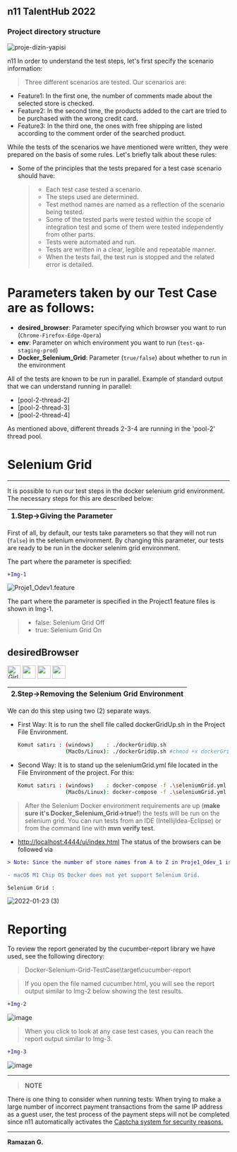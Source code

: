 ## n11 TalentHub 2022
### Project directory structure

![proje-dizin-yapisi](https://user-images.githubusercontent.com/76232388/152658832-26a1db69-7f87-47fe-92af-bbb82d674f6a.png)

n11 In order to understand the test steps, let's first specify the scenario information:
  > Three different scenarios are tested. Our scenarios are:
   - Feature1: In the first one, the number of comments made about the selected store is checked.
   - Feature2: In the second time, the products added to the cart are tried to be purchased with the wrong credit card.
   - Feature3: In the third one, the ones with free shipping are listed according to the comment order of the searched product.

   While the tests of the scenarios we have mentioned were written, they were prepared on the basis of some rules. Let's briefly talk about these rules:
  - Some of the principles that the tests prepared for a test case scenario should have:
      >- Each test case tested a scenario.
      >- The steps used are determined.
      >- Test method names are named as a reflection of the scenario being tested.
      >- Some of the tested parts were tested within the scope of integration test and some of them were tested independently from other parts.
      >- Tests were automated and run.
      >- Tests are written in a clear, legible and repeatable manner.
      >- When the tests fail, the test run is stopped and the related error is detailed.
# Parameters taken by our Test Case are as follows:
  - **desired_browser**: Parameter specifying which browser you want to run (`Chrome-Firefox-Edge-Opera`)
  - **env**: Parameter on which environment you want to run (`test-qa-staging-prod`)
  - **Docker_Selenium_Grid**: Parameter (`true/false`) about whether to run in the environment
  
All of the tests are known to be run in parallel. Example of standard output that we can understand running in parallel:
  - [pool-2-thread-2]
  - [pool-2-thread-3]
  - [pool-2-thread-4]
  
 As mentioned above, different threads 2-3-4 are running in the 'pool-2' thread pool.
  
 # Selenium Grid
  -------------
  It is possible to run our test steps in the docker selenium grid environment. The necessary steps for this are described below:
  
  | 1.Step->Giving the Parameter |
  |--------------|
  
  First of all, by default, our tests take parameters so that they will not run (`false`) in the selenium environment. By changing this parameter, our tests are ready to be run in the docker selenim grid environment.
  
  The part where the parameter is specified: 
 
 ```diff 
+Img-1
 ```
  ![Proje1_Odev1.feature](https://user-images.githubusercontent.com/76232388/150688449-d1a8b403-b907-452a-bf45-afb0acb4cae1.png)
  
  The part where the parameter is specified in the Project1 feature files is shown in Img-1.
   > - false: Selenium Grid Off
   > - true:  Selenium Grid On
   
   desiredBrowser
   -------------
   <img src="https://icons.iconarchive.com/icons/dtafalonso/android-lollipop/256/Chrome-icon.png" alt="Girl in a jacket" width="30" height="30"> <img src="https://icons.iconarchive.com/icons/carlosjj/mozilla/256/Firefox-icon.png" width="30" height="30"> <img src="https://icons.iconarchive.com/icons/benjigarner/softdimension/256/Opera-icon.png" width="30" height="30"> <img src="https://img.icons8.com/color/48/000000/ms-edge-new.png" width="30" height="30"/>
    
  | 2.Step->Removing the Selenium Grid Environment | 
  |--------------|
  
  We can do this step using two (2) separate ways.
  
  - First Way: It is to run the shell file called dockerGridUp.sh in the Project File Environment. 
    ```sh
    Komut satırı : (windows)    : ./dockerGridUp.sh
                   (MacOs/Linux): ./dockerGridUp.sh #chmod +x dockerGridUp.sh to allow file to run
    ```
  - Second Way: It is to stand up the seleniumGrid.yml file located in the File Environment of the project. For this:
    ```sh
    Komut satırı : (windows)    : docker-compose -f .\seleniumGrid.yml up
                   (MacOs/Linux): docker-compose -f .\seleniumGrid.yml up
     ```    
     
 > After the Selenium Docker environment requirements are up (**make sure it's Docker_Selenium_Grid->true!**) the tests will be run on the selenium grid. You can run tests from an IDE (IntellijIdea-Eclipse) or from the command line with **mvn verify test**.      

 * [http://localhost:4444/ui/index.html](http://localhost:4444/ui/index.html) The status of the browsers can be followed via
```diff  
> Note: Since the number of store names from A to Z in Proje1_Odev_1 is `64524`, the test period is long.

- macOS M1 Chip OS Docker does not yet support Selenium Grid.
```
    Selenium Grid :
    
![2022-01-23 (3)](https://user-images.githubusercontent.com/76232388/150695926-7365e1c2-cd7f-437a-ad2c-4e29c3ed9c2b.png)

# Reporting

To review the report generated by the cucumber-report library we have used, see the following directory:
> Docker-Selenium-Grid-TestCase\target\cucumber-report

> If you open the file named cucumber.html, you will see the report output similar to Img-2 below showing the test results.

```diff 
+Img-2
```
![image](https://user-images.githubusercontent.com/76232388/152659653-27370d9e-88da-4288-888d-6615e7e1daeb.png)

> When you click to look at any case test cases, you can reach the report output similar to Img-3.

```diff 
+Img-3
```

![image](https://user-images.githubusercontent.com/76232388/152659689-d1591fb6-b8ee-4019-acfe-e85e476c3350.png)

---
> **NOTE**

There is one thing to consider when running tests:
When trying to make a large number of incorrect payment transactions from the same IP address as a guest user, the test process of the payment steps will not be completed since n11 automatically activates the <ins>Captcha system for security reasons.</ins> 

---

**Ramazan G.**
    
